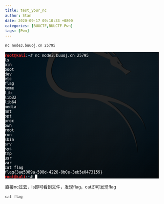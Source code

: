 ```yaml
---
title: test_your_nc
author: Stan
date: 2020-09-17 09:10:33 +0800
categories: [BUUCTF,BUUCTF-Pwn]
tags: [Pwn]
---
```

```
nc node3.buuoj.cn 25795
```

![2020-09-17_13-42-26](/assets/img/posts/2020-09-17_13-42-26.png)

直接nc过去，ls即可看到文件，发现flag，cat即可发现flag

```
cat flag
```

